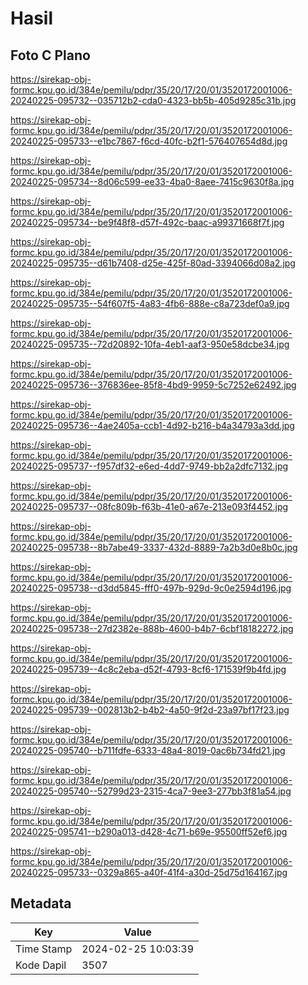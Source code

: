 # Hasil

## Foto C Plano

https://sirekap-obj-formc.kpu.go.id/384e/pemilu/pdpr/35/20/17/20/01/3520172001006-20240225-095732--035712b2-cda0-4323-bb5b-405d9285c31b.jpg

https://sirekap-obj-formc.kpu.go.id/384e/pemilu/pdpr/35/20/17/20/01/3520172001006-20240225-095733--e1bc7867-f6cd-40fc-b2f1-576407654d8d.jpg

https://sirekap-obj-formc.kpu.go.id/384e/pemilu/pdpr/35/20/17/20/01/3520172001006-20240225-095734--8d06c599-ee33-4ba0-8aee-7415c9630f8a.jpg

https://sirekap-obj-formc.kpu.go.id/384e/pemilu/pdpr/35/20/17/20/01/3520172001006-20240225-095734--be9f48f8-d57f-492c-baac-a99371668f7f.jpg

https://sirekap-obj-formc.kpu.go.id/384e/pemilu/pdpr/35/20/17/20/01/3520172001006-20240225-095735--d61b7408-d25e-425f-80ad-3394066d08a2.jpg

https://sirekap-obj-formc.kpu.go.id/384e/pemilu/pdpr/35/20/17/20/01/3520172001006-20240225-095735--54f607f5-4a83-4fb6-888e-c8a723def0a9.jpg

https://sirekap-obj-formc.kpu.go.id/384e/pemilu/pdpr/35/20/17/20/01/3520172001006-20240225-095735--72d20892-10fa-4eb1-aaf3-950e58dcbe34.jpg

https://sirekap-obj-formc.kpu.go.id/384e/pemilu/pdpr/35/20/17/20/01/3520172001006-20240225-095736--376836ee-85f8-4bd9-9959-5c7252e62492.jpg

https://sirekap-obj-formc.kpu.go.id/384e/pemilu/pdpr/35/20/17/20/01/3520172001006-20240225-095736--4ae2405a-ccb1-4d92-b216-b4a34793a3dd.jpg

https://sirekap-obj-formc.kpu.go.id/384e/pemilu/pdpr/35/20/17/20/01/3520172001006-20240225-095737--f957df32-e6ed-4dd7-9749-bb2a2dfc7132.jpg

https://sirekap-obj-formc.kpu.go.id/384e/pemilu/pdpr/35/20/17/20/01/3520172001006-20240225-095737--08fc809b-f63b-41e0-a67e-213e093f4452.jpg

https://sirekap-obj-formc.kpu.go.id/384e/pemilu/pdpr/35/20/17/20/01/3520172001006-20240225-095738--8b7abe49-3337-432d-8889-7a2b3d0e8b0c.jpg

https://sirekap-obj-formc.kpu.go.id/384e/pemilu/pdpr/35/20/17/20/01/3520172001006-20240225-095738--d3dd5845-fff0-497b-929d-9c0e2594d196.jpg

https://sirekap-obj-formc.kpu.go.id/384e/pemilu/pdpr/35/20/17/20/01/3520172001006-20240225-095738--27d2382e-888b-4600-b4b7-6cbf18182272.jpg

https://sirekap-obj-formc.kpu.go.id/384e/pemilu/pdpr/35/20/17/20/01/3520172001006-20240225-095739--4c8c2eba-d52f-4793-8cf6-171539f9b4fd.jpg

https://sirekap-obj-formc.kpu.go.id/384e/pemilu/pdpr/35/20/17/20/01/3520172001006-20240225-095739--002813b2-b4b2-4a50-9f2d-23a97bf17f23.jpg

https://sirekap-obj-formc.kpu.go.id/384e/pemilu/pdpr/35/20/17/20/01/3520172001006-20240225-095740--b711fdfe-6333-48a4-8019-0ac6b734fd21.jpg

https://sirekap-obj-formc.kpu.go.id/384e/pemilu/pdpr/35/20/17/20/01/3520172001006-20240225-095740--52799d23-2315-4ca7-9ee3-277bb3f81a54.jpg

https://sirekap-obj-formc.kpu.go.id/384e/pemilu/pdpr/35/20/17/20/01/3520172001006-20240225-095741--b290a013-d428-4c71-b69e-95500ff52ef6.jpg

https://sirekap-obj-formc.kpu.go.id/384e/pemilu/pdpr/35/20/17/20/01/3520172001006-20240225-095733--0329a865-a40f-41f4-a30d-25d75d164167.jpg


## Metadata

| Key        | Value               |
| ---------- | ------------------- |
| Time Stamp | 2024-02-25 10:03:39 |
| Kode Dapil | 3507                |



